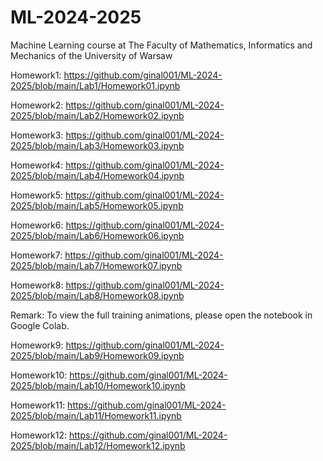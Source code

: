 # ML-2024-2025
Machine Learning course at The Faculty of Mathematics, Informatics and Mechanics of the University of Warsaw

Homework1: https://github.com/ginal001/ML-2024-2025/blob/main/Lab1/Homework01.ipynb

Homework2: https://github.com/ginal001/ML-2024-2025/blob/main/Lab2/Homework02.ipynb

Homework3: https://github.com/ginal001/ML-2024-2025/blob/main/Lab3/Homework03.ipynb

Homework4: https://github.com/ginal001/ML-2024-2025/blob/main/Lab4/Homework04.ipynb

Homework5: https://github.com/ginal001/ML-2024-2025/blob/main/Lab5/Homework05.ipynb

Homework6: https://github.com/ginal001/ML-2024-2025/blob/main/Lab6/Homework06.ipynb

Homework7: https://github.com/ginal001/ML-2024-2025/blob/main/Lab7/Homework07.ipynb

Homework8: https://github.com/ginal001/ML-2024-2025/blob/main/Lab8/Homework08.ipynb

Remark: To view the full training animations, please open the notebook in Google Colab.

Homework9: https://github.com/ginal001/ML-2024-2025/blob/main/Lab9/Homework09.ipynb

Homework10: https://github.com/ginal001/ML-2024-2025/blob/main/Lab10/Homework10.ipynb

Homework11: https://github.com/ginal001/ML-2024-2025/blob/main/Lab11/Homework11.ipynb

Homework12: https://github.com/ginal001/ML-2024-2025/blob/main/Lab12/Homework12.ipynb
